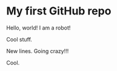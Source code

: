 # My first GitHub repo

Hello, world! I am a robot!

Cool stuff.

New lines. Going crazy!!!

Cool.

